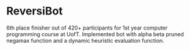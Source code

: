 # ReversiBot
6th place finisher out of 420+ participants for 1st year computer programming course at UofT. Implemented bot with alpha beta pruned negamax function and a dynamic heuristic evaluation function.
